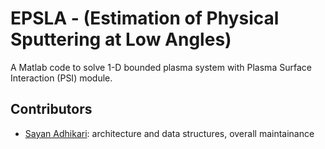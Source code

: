 EPSLA - (Estimation of Physical Sputtering at Low Angles)
===============================================
A Matlab code to solve 1-D bounded plasma system with Plasma Surface Interaction (PSI) module.

Contributors
------------

- [Sayan Adhikari](mailto:sayan.adhikari@fys.uio.no): architecture and data structures, overall maintainance

